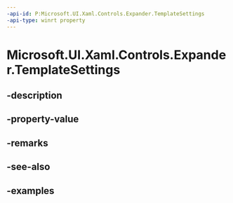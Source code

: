 ```yaml
---
-api-id: P:Microsoft.UI.Xaml.Controls.Expander.TemplateSettings
-api-type: winrt property
---
```


# Microsoft.UI.Xaml.Controls.Expander.TemplateSettings

<!--
public Microsoft.UI.Xaml.Controls.ExpanderTemplateSettings TemplateSettings { get; }
-->


## -description

## -property-value

## -remarks

## -see-also

## -examples


